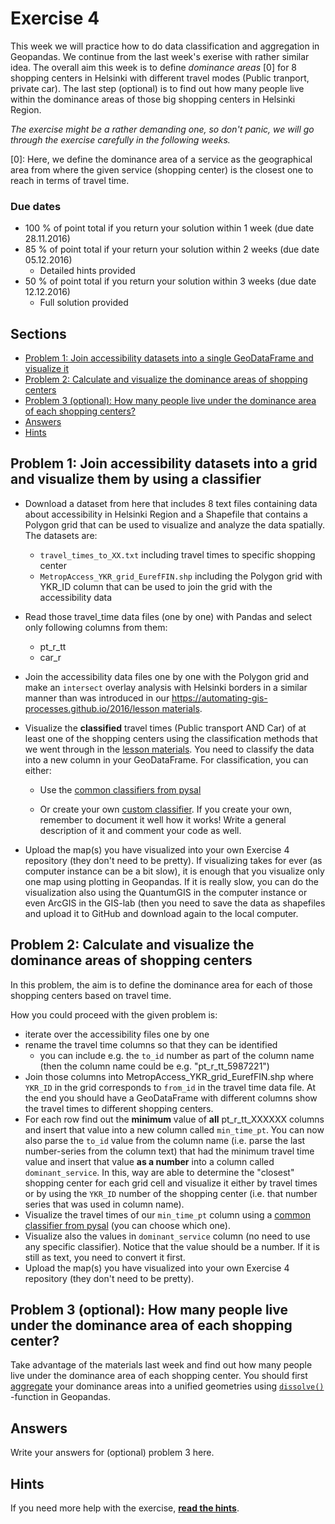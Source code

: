 # Exercise 4

This week we will practice how to do data classification and aggregation in Geopandas. We continue from the last week's exerise with rather similar idea. The overall aim this week is to define *dominance areas* \[0\] for 8 shopping centers in Helsinki with different travel modes (Public tranport, private car). The last step (optional) is to find out how many people live within the dominance areas of those big shopping centers in Helsinki Region. 

*The exercise might be a rather demanding one, so don't panic, we will go through the exercise carefully in the following weeks.*

\[0\]: Here, we define the dominance area of a service as the geographical area from where the given service (shopping center) is the closest one to reach in terms of travel time. 

### Due dates
 
 - 100 % of point total if you return your solution within 1 week (due date 28.11.2016) 
 - 85 % of point total if your return your solution within 2 weeks (due date 05.12.2016)
   - Detailed hints provided
 - 50 % of point total if you return your solution within 3 weeks (due date 12.12.2016)
   - Full solution provided

## Sections

 - [Problem 1: Join accessibility datasets into a single GeoDataFrame and visualize it](#problem-1-join-accessibility-datasets-into-a-single-geodataframe-and-visualize-it#problem-2-calculate-and-visualize-the-dominance-areas-of-shopping-centers)
 - [Problem 2: Calculate and visualize the dominance areas of shopping centers](#problem-2-calculate-and-visualize-the-dominance-areas-of-shopping-centers)
 - [Problem 3 (optional): How many people live under the dominance area of each shopping centers?](#problem-3-optional-how-many-people-live-under-the-dominance-area-of-each-shopping-centers)
 - [Answers](#answers)
 - [Hints](#hints)

## Problem 1: Join accessibility datasets into a grid and visualize them by using a classifier

 - Download a dataset from here that includes 8 text files containing data about accessibility in Helsinki Region and a Shapefile that contains a Polygon grid that can be used to visualize and analyze the data spatially. The datasets are:
 
     - `travel_times_to_XX.txt` including travel times to specific shopping center
     - `MetropAccess_YKR_grid_EurefFIN.shp` including the Polygon grid with YKR_ID column that can be used to join the grid with the    accessibility data

 - Read those travel_time data files (one by one) with Pandas and select only following columns from them:
    
    - pt_r_tt
    - car_r
 
 - Join the accessibility data files one by one with the Polygon grid and make an `intersect` overlay analysis with Helsinki borders in a similar manner than was introduced in our [https://automating-gis-processes.github.io/2016/lesson materials](Lesson4-geometric-operations.html).
  
 - Visualize the **classified** travel times (Public transport AND Car) of at least one of the shopping centers using the classification methods that we went through in the [lesson materials](https://automating-gis-processes.github.io/2016/Lesson4-reclassify.html). You need to classify the data into a new column in your GeoDataFrame. For classification, you can either:
 
    - Use the [common classifiers from pysal](https://automating-gis-processes.github.io/2016/Lesson4-reclassify.html#classification-based-on-common-classifiers)
 
    - Or create your own [custom classifier](https://automating-gis-processes.github.io/2016/Lesson4-reclassify.html#creating-a-custom-classifier). If you create your own, remember to document it well how it works! Write a general description of it and comment your code as well. 
 
 - Upload the map(s) you have visualized into your own Exercise 4 repository (they don't need to be pretty). If visualizing takes for ever (as computer instance can be a bit slow), it is enough that you visualize only one map using plotting in Geopandas. If it is really slow, you can do the visualization also using the QuantumGIS in the computer instance or even ArcGIS in the GIS-lab (then you need to save the data as shapefiles and upload it to GitHub and download again to the local computer. 

## Problem 2: Calculate and visualize the dominance areas of shopping centers

In this problem, the aim is to define the dominance area for each of those shopping centers based on travel time. 

How you could proceed with the given problem is: 

 - iterate over the accessibility files one by one
 - rename the travel time columns so that they can be identified 
   - you can include e.g. the `to_id` number as part of the column name (then the column name could be e.g. "pt_r_tt_5987221")
 - Join those columns into MetropAccess_YKR_grid_EurefFIN.shp where `YKR_ID` in the grid corresponds to `from_id` in the travel time data file. At the end you should have a GeoDataFrame with different columns show the travel times to different shopping centers.
 - For each row find out the **minimum** value of **all** pt_r_tt_XXXXXX columns and insert that value into a new column called `min_time_pt`. You can now also parse the `to_id` value from the column name (i.e. parse the last number-series from the column text) that had the minimum travel time value and insert that value **as a number** into a column called `dominant_service`. In this, way are able to determine the "closest" shopping center for each grid cell and visualize it either by travel times or by using the `YKR_ID` number of the shopping center (i.e. that number series that was used in column name).
 - Visualize the travel times of our `min_time_pt` column using a [common classifier from pysal](https://automating-gis-processes.github.io/2016/Lesson4-reclassify.html#classification-based-on-common-classifiers) (you can choose which one). 
 - Visualize also the values in `dominant_service` column (no need to use any specific classifier). Notice that the value should be a number. If it is still as text, you need to convert it first.
 - Upload the map(s) you have visualized into your own Exercise 4 repository (they don't need to be pretty).

## Problem 3 (optional): How many people live under the dominance area of each shopping center?

Take advantage of the materials last week and find out how many people live under the dominance area of each shopping center. You should first [aggregate](http://geopandas.org/aggregation_with_dissolve.html) your dominance areas into a unified geometries using [`dissolve()`](http://geopandas.org/aggregation_with_dissolve.html#dissolve-example) -function in Geopandas. 

## Answers

Write your answers for (optional) problem 3 here. 

## Hints

If you need more help with the exercise, [**read the hints**](https://github.com/Automating-GIS-processes/Lesson-4-Classification-overlay/blob/master/Lesson/Exercise4-hints.md).
